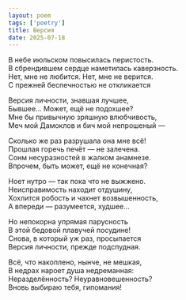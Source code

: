 ```yaml
---
layout: poem
tags: ['poetry']
title: Версия
date: 2025-07-18
---
```


В небе июльском повысилась перистость.<br>
В сбрендившем сердце наметилась каверзность.<br>
Нет, мне не любится. Нет, мне не верится.<br>
С прежней беспечностью не откликается<br>

Версия личности, знавшая лучшее,<br>
Бывшее... Может, ещё не подохшее?<br>
Мне бы привычную зряшную влюбчивость,<br>
Меч мой Дамоклов и бич мой непрошеный —<br>

Сколько же раз разрушала она мне всё!<br>
Прошлая горечь печёт — не залечена.<br>
Сонм несуразностей в жалком анамнезе.<br>
Впрочем, быть может, ещё не конечная?<br>

Ноет нутро — так пока что не выжжено.<br>
Неисправимость находит отдушину,<br>
Хохлится робость и чахнет возвышенность,<br>
А впереди — разумеется, худшее...<br>

Но непокорна упрямая парусность<br>
В этой бедовой плавучей посудине!<br>
Снова, в который уж раз, просыпается<br>
Версия личности, прежде подспудная.<br>

Всё, что накоплено, нынче, не мешкая,<br>
В недрах нароет душа недреманная:<br>
Неразделённость? Неуравновешенность?<br>
Вновь выбираю тебя, гипомания!
